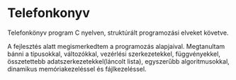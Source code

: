 # Telefonkonyv
Telefonkönyv program C nyelven, struktúrált programozási elveket követve.

A fejlesztés alatt megismerkedtem a programozás alapjaival. Megtanultam bánni a típusokkal, változókkal, vezérlési szerkezetekkel, függvényekkel, összetettebb adatszerkezetekkel(láncolt lista), egyszerűbb algoritmusokkal, dinamikus memóriakezeléssel és fájlkezeléssel.
